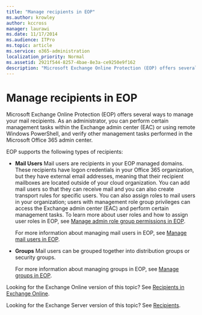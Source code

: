 ```yaml
---
title: "Manage recipients in EOP"
ms.author: krowley
author: kccross
manager: laurawi
ms.date: 11/17/2014
ms.audience: ITPro
ms.topic: article
ms.service: o365-administration
localization_priority: Normal
ms.assetid: 2921f544-8257-4bae-8e3a-ce9250e9f162
description: "Microsoft Exchange Online Protection (EOP) offers several ways to manage your mail recipients. As an administrator, you can perform certain management tasks within the Exchange admin center (EAC) or using remote Windows PowerShell, and verify other management tasks performed in the Microsoft Office 365 admin center."
---
```


# Manage recipients in EOP

Microsoft Exchange Online Protection (EOP) offers several ways to manage your mail recipients. As an administrator, you can perform certain management tasks within the Exchange admin center (EAC) or using remote Windows PowerShell, and verify other management tasks performed in the Microsoft Office 365 admin center.
  
EOP supports the following types of recipients:
  
- **Mail Users** Mail users are recipients in your EOP managed domains. These recipients have logon credentials in your Office 365 organization, but they have external email addresses, meaning that their recipient mailboxes are located outside of your cloud organization. You can add mail users so that they can receive mail and you can also create transport rules for specific users. You can also assign roles to mail users in your organization; users with management role group privileges can access the Exchange admin center (EAC) and perform certain management tasks. To learn more about user roles and how to assign user roles in EOP, see [Manage admin role group permissions in EOP](manage-admin-role-group-permissions-in-eop.md).
    
    For more information about managing mail users in EOP, see [Manage mail users in EOP](manage-mail-users-in-eop.md).
    
- **Groups** Mail users can be grouped together into distribution groups or security groups. 
    
    For more information about managing groups in EOP, see [Manage groups in EOP](manage-groups-in-eop.md).
    
Looking for the Exchange Online version of this topic? See [Recipients in Exchange Online](http://technet.microsoft.com/library/50d16941-5cd7-435d-8715-e2b69f8410ab.aspx).
  
Looking for the Exchange Server version of this topic? See [Recipients](http://technet.microsoft.com/library/40300ed4-85a5-463d-bb3a-cf787bd44e9d.aspx).
  

